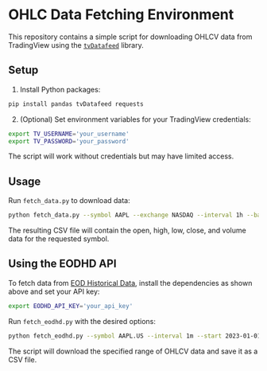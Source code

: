 # OHLC Data Fetching Environment

This repository contains a simple script for downloading OHLCV data from TradingView using the [`tvDatafeed`](https://github.com/StreamAlpha/tvdatafeed) library.

## Setup

1. Install Python packages:

```bash
pip install pandas tvDatafeed requests
```

2. (Optional) Set environment variables for your TradingView credentials:

```bash
export TV_USERNAME='your_username'
export TV_PASSWORD='your_password'
```

The script will work without credentials but may have limited access.

## Usage

Run `fetch_data.py` to download data:

```bash
python fetch_data.py --symbol AAPL --exchange NASDAQ --interval 1h --bars 5000 --output aapl.csv
```

The resulting CSV file will contain the open, high, low, close, and volume data for the requested symbol.

## Using the EODHD API

To fetch data from [EOD Historical Data](https://eodhistoricaldata.com),
install the dependencies as shown above and set your API key:

```bash
export EODHD_API_KEY='your_api_key'
```

Run `fetch_eodhd.py` with the desired options:

```bash
python fetch_eodhd.py --symbol AAPL.US --interval 1m --start 2023-01-01 --end 2023-01-31 --output aapl_intraday.csv
```

The script will download the specified range of OHLCV data and save it as a CSV
file.
